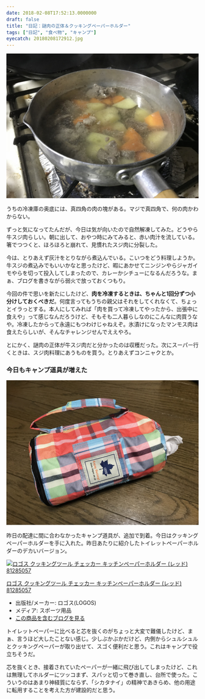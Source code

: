 ```yaml
---
date: 2018-02-08T17:52:13.0000000
draft: false
title: "日記：謎肉の正体＆クッキングペーパーホルダー"
tags: ["日記", "食べ物", "キャンプ"]
eyecatch: 20180208172912.jpg
---
```

<p><span itemscope itemtype="http://schema.org/Photograph"><img src="20180208172837.jpg" alt="f:id:daruyanagi:20180208172837j:plain" title="f:id:daruyanagi:20180208172837j:plain" class="hatena-fotolife" itemprop="image"></span></p><p>うちの冷凍庫の奥底には、真四角の肉の塊がある。マジで真四角で、何の肉かわからない。</p><p>ずっと気になってたんだが、今日は気が向いたので自然解凍してみた。どうやら牛スジ肉らしい。朝に出して、おやつ時にみてみると、赤い肉汁を流している。箸でつつくと、ほろほろと崩れて、見慣れたスジ肉に分裂した。</p><p>今は、とりあえず灰汁をとりながら煮込んでいる。こいつをどう料理しようか。牛スジの煮込みでもいいかなと思ったけど、暇にあかせてニンジンやらジャガイモやらを切って投入してしまったので、カレーかシチューになるんだろうな。まぁ、ブログを書きながら弱火で放っておくつもり。</p><p>今回の件で思いを新たにしたけど、<b>肉を冷凍するときは、ちゃんと1回分ずつ小分けしておくべきだ</b>。何度言ってもうちの親父はそれをしてくれなくて、ちょっとイラっとする。本人にしてみれば「肉を買って冷凍してやったから、出張中に食えや」って感じなんだろうけど、そもそも二人暮らしなのにこんなに肉買うなや。冷凍したからって永遠にもつわけじゃねえぞ。氷漬けになったマンモス肉は食えたらしいが、そんなチャレンジせんでええやろ。</p><p>とにかく、謎肉の正体が牛スジ肉だと分かったのは収穫だった。次にスーパー行くときは、スジ肉料理にあうものを買う。とりあえずコンニャクとか。</p>

<div class="section">
<h3>今日もキャンプ道具が増えた</h3>
<p><span itemscope itemtype="http://schema.org/Photograph"><img src="20180208172912.jpg" alt="f:id:daruyanagi:20180208172912j:plain" title="f:id:daruyanagi:20180208172912j:plain" class="hatena-fotolife" itemprop="image"></span></p><p>昨日の配達に間に合わなかったキャンプ道具が、追加で到着。今日はクッキングペーパーホルダーを手に入れた。昨日あたりに紹介したトイレットペーパーホルダーのデカいバージョン。</p><p><div class="hatena-asin-detail"><a href="http://www.amazon.co.jp/exec/obidos/ASIN/B01AL8SIXG/bestylesnet-22/"><img src="https://images-fe.ssl-images-amazon.com/images/I/51S2tDIJAOL._SL160_.jpg" class="hatena-asin-detail-image" alt="ロゴス クッキングツール チェッカー キッチンペーパーホルダー (レッド) 81285057" title="ロゴス クッキングツール チェッカー キッチンペーパーホルダー (レッド) 81285057"></a><div class="hatena-asin-detail-info"><p class="hatena-asin-detail-title"><a href="http://www.amazon.co.jp/exec/obidos/ASIN/B01AL8SIXG/bestylesnet-22/">ロゴス クッキングツール チェッカー キッチンペーパーホルダー (レッド) 81285057</a></p><ul><li><span class="hatena-asin-detail-label">出版社/メーカー:</span> ロゴス(LOGOS)</li><li><span class="hatena-asin-detail-label">メディア:</span> スポーツ用品</li><li><a href="http://d.hatena.ne.jp/asin/B01AL8SIXG/bestylesnet-22" target="_blank">この商品を含むブログを見る</a></li></ul></div><div class="hatena-asin-detail-foot"></div></div></p><p>トイレットペーパーに比べると芯を抜くのがちょっと大変で難儀したけど、まぁ、言うほど大したことない感じ。少しぶかぶかだけど、内側からシュルシュルとクッキングペーパーが取り出せて、スゴく便利だと思う。これはキャンプで役立ちそうだ。</p><p>芯を抜くとき、接着されていたペーパーが一緒に飛び出してしまったけど、これは無理してホルダーにツッコまず、スパッと切って巻き直し、台所で使った。こういうのはあまり神経質にならず、「シカタナイ」の精神であきらめ、他の用途に転用することを考えた方が建設的だと思う。</p>

</div>